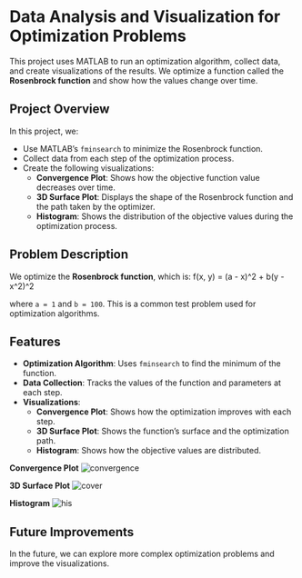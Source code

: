 # Data Analysis and Visualization for Optimization Problems

This project uses MATLAB to run an optimization algorithm, collect data, and create visualizations of the results. We optimize a function called the **Rosenbrock function** and show how the values change over time.

## Project Overview

In this project, we:
- Use MATLAB’s `fminsearch` to minimize the Rosenbrock function.
- Collect data from each step of the optimization process.
- Create the following visualizations:
  - **Convergence Plot**: Shows how the objective function value decreases over time.
  - **3D Surface Plot**: Displays the shape of the Rosenbrock function and the path taken by the optimizer.
  - **Histogram**: Shows the distribution of the objective values during the optimization process.

## Problem Description

We optimize the **Rosenbrock function**, which is:
f(x, y) = (a - x)^2 + b(y - x^2)^2


where `a = 1` and `b = 100`. This is a common test problem used for optimization algorithms.

## Features

- **Optimization Algorithm**: Uses `fminsearch` to find the minimum of the function.
- **Data Collection**: Tracks the values of the function and parameters at each step.
- **Visualizations**:
  - **Convergence Plot**: Shows how the optimization improves with each step.
  - **3D Surface Plot**: Shows the function’s surface and the optimization path.
  - **Histogram**: Shows how the objective values are distributed.


**Convergence Plot**
![convergence](https://github.com/user-attachments/assets/839b08b5-ce5e-4688-8a5d-50e7fee98139)


**3D Surface Plot**
![cover](https://github.com/user-attachments/assets/62b881a7-4b31-4f61-8cef-dd1bc145f3c8)


**Histogram**
![his](https://github.com/user-attachments/assets/4d3ec7d1-6139-401d-98f1-68885033ff8a)


## Future Improvements
In the future, we can explore more complex optimization problems and improve the visualizations.



